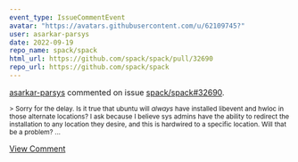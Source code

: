 ```yaml
---
event_type: IssueCommentEvent
avatar: "https://avatars.githubusercontent.com/u/62109745?"
user: asarkar-parsys
date: 2022-09-19
repo_name: spack/spack
html_url: https://github.com/spack/spack/pull/32690
repo_url: https://github.com/spack/spack
---
```


<a href='https://github.com/asarkar-parsys' target='_blank'>asarkar-parsys</a> commented on issue <a href='https://github.com/spack/spack/pull/32690' target='_blank'>spack/spack#32690</a>.

<small>> Sorry for the delay. Is it true that ubuntu will _always_ have installed libevent and hwloc in those alternate locations? I ask because I believe sys admins have the ability to redirect the installation to any location they desire, and this is hardwired to a specific location. Will that be a problem?...</small>

<a href='https://github.com/spack/spack/pull/32690' target='_blank'>View Comment</a>